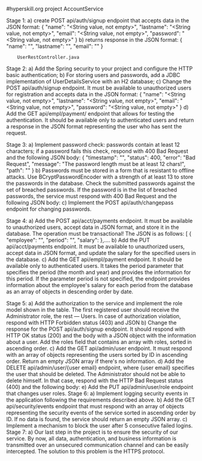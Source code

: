 #hyperskill.org project AccountService

Stage 1:
        a) create POST api/auth/signup endpoint that accepts data in the JSON format:
                {
                   "name": "<String value, not empty>",
                   "lastname": "<String value, not empty>",
                   "email": "<String value, not empty>",
                   "password": "<String value, not empty>"
                }
        b) returns response in the JSON format:
                {
                   "name": "<String value>",
                   "lastname": "<String value>",
                   "email": "<String value>"
                }

        UserRestController.java

Stage 2:
        a) Add the Spring security to your project and configure the HTTP basic authentication;
        b) For storing users and passwords, add a JDBC implementation of UserDetailsService with an H2 database;
        c) Change the POST api/auth/signup endpoint.
           It must be available to unauthorized users for registration and accepts data in the JSON format:
        {
           "name": "<String value, not empty>",
           "lastname": "<String value, not empty>",
           "email": "<String value, not empty>",
           "password": "<String value, not empty>"
        }
        d) Add the GET api/empl/payment/ endpoint that allows for testing the authentication.
           It should be available only to authenticated users and return a response in the JSON format
            representing the user who has sent the request.

Stage 3:
        a) Implement password check: passwords contain at least 12 characters;
        if a password fails this check, respond with 400 Bad Request and the following JSON body:
        {
            "timestamp": "<data>",
            "status": 400,
            "error": "Bad Request",
            "message": "The password length must be at least 12 chars!",
            "path": "<api>"
        }
        b) Passwords must be stored in a form that is resistant to offline attacks.
           Use BCryptPasswordEncoder with a strength of at least 13 to store the passwords in the database.
           Check the submitted passwords against the set of breached passwords.
           If the password is in the list of breached passwords, the service must respond with 400 Bad Request and the following JSON body:
        c) Implement the POST api/auth/changepass endpoint for changing passwords.

Stage 4:
        a) Add the POST api/acct/payments endpoint.
           It must be available to unauthorized users, accept data in JSON format, and store it in the database.
           The operation must be transactional! The JSON is as follows:
           [
               {
                   "employee": "<user email>",
                   "period": "<mm-YYYY>",
                   "salary": <Long>
               },....
        b) Add the PUT api/acct/payments endpoint.
           It must be available to unauthorized users, accept data in JSON format,
           and update the salary for the specified users in the database.
        c) Add the GET api/empl/payment endpoint.
           It should be available only to authenticated users.
           It takes the period parameter that specifies the period (the month and year) and provides
           the information for this period. If the parameter period is not specified,
           the endpoint provides information about the employee's salary for each period from the database
           as an array of objects in descending order by date.

Stage 5:
        a) Add the authorization to the service and implement the role model shown in the table.
           The first registered user should receive the Administrator role, the rest — Users.
           In case of authorization violation, respond with HTTP Forbidden status (403) and JSON
        b) Change the response for the POST api/auth/signup endpoint.
           It should respond with HTTP OK status (200) and the body with a JSON object
           with the information about a user.
           Add the roles field that contains an array with roles, sorted in ascending order.
        c) Add the GET api/admin/user endpoint.
           It must respond with an array of objects representing the users sorted by ID
           in ascending order. Return an empty JSON array if there's no information.
        d) Add the DELETE api/admin/user/{user email} endpoint, where {user email}
           specifies the user that should be deleted.
           The Administrator should not be able to delete himself.
           In that case, respond with the HTTP Bad Request status (400) and the following body:
        e) Add the PUT api/admin/user/role endpoint that changes user roles.
Stage 6:
        a) Implement logging security events in the application following the requirements described above.
        b) Add the GET api/security/events endpoint that must respond
           with an array of objects representing the security events of the service
           sorted in ascending order by ID. If no data is found, the service should return
           an empty JSON array.
        c) Implement a mechanism to block the user after 5 consecutive failed logins.
Stage 7:
        a) Our last step in the project is to ensure the security of our service.
           By now, all data, authentication, and business information is transmitted
           over an unsecured communication channel and can be easily intercepted.
           The solution to this problem is the HTTPS protocol.
